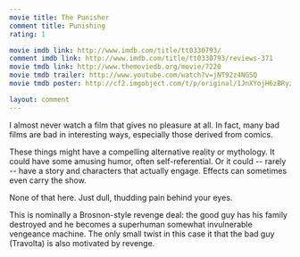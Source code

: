 ```yaml
---
movie title: The Punisher
comment title: Punishing
rating: 1

movie imdb link: http://www.imdb.com/title/tt0330793/
comment imdb link: http://www.imdb.com/title/tt0330793/reviews-371
movie tmdb link: http://www.themoviedb.org/movie/7220
movie tmdb trailer: http://www.youtube.com/watch?v=jNT92z4NGSQ
movie tmdb poster: http://cf2.imgobject.com/t/p/original/1JnXYojH6zBRyzWJLHxH4A5zIO.jpg

layout: comment
---
```


I almost never watch a film that gives no pleasure at all. In fact, many bad films are bad in interesting ways, especially those derived from comics.

These things might have a compelling alternative reality or mythology. It could have some amusing humor, often self-referential. Or it could -- rarely -- have a story and characters that actually engage. Effects can sometimes even carry the show.

None of that here. Just dull, thudding pain behind your eyes.

This is nominally a Brosnon-style revenge deal: the good guy has his family destroyed and he becomes a superhuman somewhat invulnerable vengeance machine. The only small twist in this case it that the bad guy (Travolta) is also motivated by revenge.